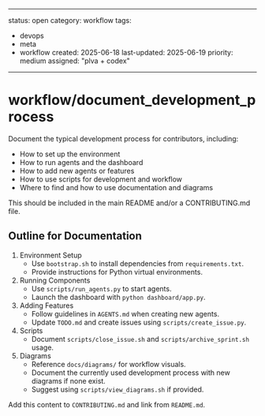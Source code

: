---
status: open
category: workflow
tags:
  - devops
  - meta
  - workflow
created: 2025-06-18
last-updated: 2025-06-19
priority: medium
assigned: "plva + codex"
------------------------

# workflow/document_development_process

Document the typical development process for contributors, including:
- How to set up the environment
- How to run agents and the dashboard
- How to add new agents or features
- How to use scripts for development and workflow
- Where to find and how to use documentation and diagrams

This should be included in the main README and/or a CONTRIBUTING.md file. 
## Outline for Documentation

1. Environment Setup
   - Use `bootstrap.sh` to install dependencies from `requirements.txt`.
   - Provide instructions for Python virtual environments.
2. Running Components
   - Use `scripts/run_agents.py` to start agents.
   - Launch the dashboard with `python dashboard/app.py`.
3. Adding Features
   - Follow guidelines in `AGENTS.md` when creating new agents.
   - Update `TODO.md` and create issues using `scripts/create_issue.py`.
4. Scripts
   - Document `scripts/close_issue.sh` and `scripts/archive_sprint.sh` usage.
5. Diagrams
   - Reference `docs/diagrams/` for workflow visuals.
   - Document the currently used development process with new diagrams if none
     exist.
   - Suggest using `scripts/view_diagrams.sh` if provided.

Add this content to `CONTRIBUTING.md` and link from `README.md`.
